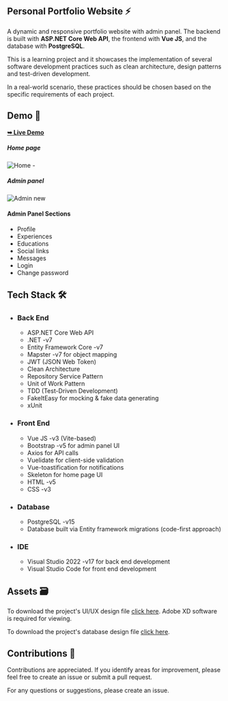 <h2> Personal Portfolio Website ⚡</h2>

A dynamic and responsive portfolio website with admin panel. The backend is built with **ASP.NET Core Web API**, the frontend with **Vue JS**, and the database with **PostgreSQL**.

This is a learning project and it showcases the implementation of several software development practices such as clean architecture, design patterns and test-driven development.

In a real-world scenario, these practices should be chosen based on the specific requirements of each project.


 
<h2>Demo 🚀</h2>

<a href="https://sara-rasoulian.ir"><strong>➥ Live Demo</strong></a>

<h5>Home page</h5>

![Home -](https://github.com/SaraRasoulian/DotNet-Vue-Portfolio-Website/assets/51083712/b2872aeb-51c0-4452-8e6d-f7df9892b33c)

<h5>Admin panel</h5>

![Admin new](https://github.com/SaraRasoulian/DotNet-Vue-Portfolio-Website/assets/51083712/dbd59886-8985-4481-8e93-1dedbf5b2219)


<h4>Admin Panel Sections </h4>

* Profile
* Experiences
* Educations
* Social links
* Messages
* Login
* Change password


<h2>Tech Stack 🛠️</h2>

- ###	Back End
  -	ASP.NET Core Web API
  - .NET -v7
  - Entity Framework Core -v7
  - Mapster -v7 for object mapping
  - JWT (JSON Web Token)
  - Clean Architecture
  - Repository Service Pattern
  - Unit of Work Pattern
  - TDD (Test-Driven Development)  
  - FakeItEasy for mocking & fake data generating
  - xUnit

- ### Front End 
  - Vue JS -v3 (Vite-based)
  - Bootstrap -v5 for admin panel UI
  - Axios for API calls
  - Vuelidate for client-side validation
  - Vue-toastification for notifications
  - Skeleton for home page UI
  - HTML -v5
  - CSS -v3
 
- ### Database
  - PostgreSQL -v15
  - Database built via Entity framework migrations (code-first approach)
 
- ### IDE
  - Visual Studio 2022 -v17 for back end development
  - Visual Studio Code for front end development


<h2>Assets 🗃️</h2>

To download the project's UI/UX design file [click here](https://github.com/SaraRasoulian/DotNet-Vue-Portfolio-Website/files/14462479/Home.Page.Admin.Panel.zip).
Adobe XD software is required for viewing.

To download the project's database design file [click here](https://github.com/SaraRasoulian/.Net-Vue-Portfolio/files/14537053/Portfolio-Database-Design.pdf).

<h2>Contributions 🤝</h2>
<p>Contributions are appreciated. If you identify areas for improvement, please feel free to create an issue or submit a pull request.</p>
<p>For any questions or suggestions, please create an issue.</p>

